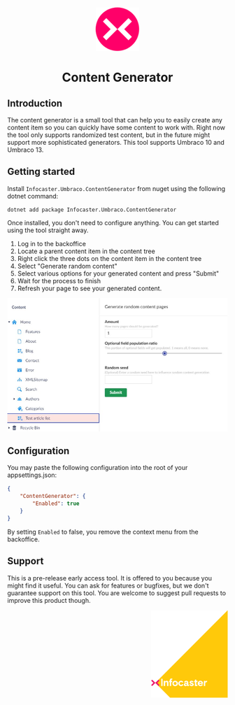 <h3 align="center">
<img height="100" src="docs/assets/infocaster_nuget_pink.svg">
</h3>

<h1 align="center">
Content Generator
</h1>

## Introduction
The content generator is a small tool that can help you to easily create any content item so you can quickly have some content to work with.
Right now the tool only supports randomized test content, but in the future might support more sophisticated generators. This tool supports Umbraco 10 and Umbraco 13.

## Getting started
Install `Infocaster.Umbraco.ContentGenerator` from nuget using the following dotnet command:

```
dotnet add package Infocaster.Umbraco.ContentGenerator
```

Once installed, you don't need to configure anything. You can get started using the tool straight away.

1. Log in to the backoffice
2. Locate a parent content item in the content tree
3. Right click the three dots on the content item in the content tree
4. Select "Generate random content"
5. Select various options for your generated content and press "Submit"
6. Wait for the process to finish
7. Refresh your page to see your generated content.

![A screenshot of the configuration menu of the content generator](docs/assets/generatorconfigurationmenu.jpg "In this screenshot, you can see which configuration options are available for the content generator")

## Configuration
You may paste the following configuration into the root of your appsettings.json:

```json
{
    "ContentGenerator": {
        "Enabled": true
    }
}
```

By setting `Enabled` to false, you remove the context menu from the backoffice.

## Support
This is a pre-release early access tool. It is offered to you because you might find it useful. You can ask for features or bugfixes, but we don't guarantee support on this tool. You are welcome to suggest pull requests to improve this product though.

<a href="https://infocaster.net">
<img align="right" height="200" src="docs/assets/Infocaster_Corner.png">
</a>